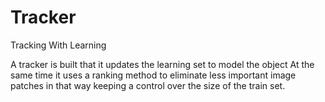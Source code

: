 Tracker
=======

Tracking With Learning

A tracker is built that it updates the learning set to model the object
At the same time it uses a ranking method to eliminate 
less important image patches in that 
way keeping a control over the size of the train set.
